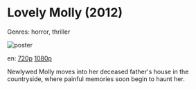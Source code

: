 # Lovely Molly (2012)

Genres: horror, thriller

![poster](http://image.tmdb.org/t/p/w500/xK8lotVkCjNEgqlKlCIFKOEtg3x.jpg)

en:
  [720p](magnet:?xt=urn:btih:B7FA4E3143A5B5AF95C2FD7B4C2BE9021F324482&tr=udp://glotorrents.pw:6969/announce&tr=udp://tracker.opentrackr.org:1337/announce&tr=udp://torrent.gresille.org:80/announce&tr=udp://tracker.openbittorrent.com:80&tr=udp://tracker.coppersurfer.tk:6969&tr=udp://tracker.leechers-paradise.org:6969&tr=udp://p4p.arenabg.ch:1337&tr=udp://tracker.internetwarriors.net:1337)
  [1080p](magnet:?xt=urn:btih:6751B25B6B2CDC742E8338938FDB4A56C6B132A8&tr=udp://glotorrents.pw:6969/announce&tr=udp://tracker.opentrackr.org:1337/announce&tr=udp://torrent.gresille.org:80/announce&tr=udp://tracker.openbittorrent.com:80&tr=udp://tracker.coppersurfer.tk:6969&tr=udp://tracker.leechers-paradise.org:6969&tr=udp://p4p.arenabg.ch:1337&tr=udp://tracker.internetwarriors.net:1337)
  


Newlywed Molly moves into her deceased father's house in the countryside, where painful memories soon begin to haunt her.